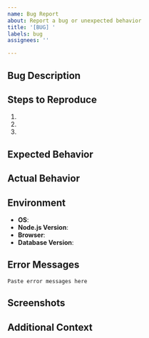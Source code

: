 ```yaml
---
name: Bug Report
about: Report a bug or unexpected behavior
title: '[BUG] '
labels: bug
assignees: ''

---
```


## Bug Description
<!-- A clear and concise description of the bug -->

## Steps to Reproduce
1. 
2. 
3. 

## Expected Behavior
<!-- What should happen -->

## Actual Behavior
<!-- What actually happens -->

## Environment
- **OS**: 
- **Node.js Version**: 
- **Browser**: 
- **Database Version**: 

## Error Messages
<!-- Include any error messages or logs -->

```
Paste error messages here
```

## Screenshots
<!-- If applicable, add screenshots -->

## Additional Context
<!-- Add any other context about the problem -->
